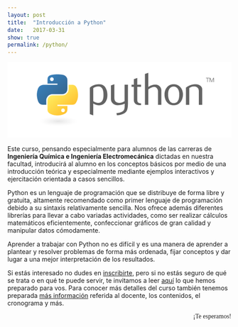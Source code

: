 ```yaml
---
layout: post
title:  "Introducción a Python"
date:   2017-03-31
show: true
permalink: /python/
---
```


<style>
@import url('https://fonts.googleapis.com/css?family=Permanent+Marker');
</style>

<a title="Python" href="/python/"> <img src="/assets/img/python.png" alt="Python"/></a>

Este curso, pensando especialmente para alumnos de las carreras de
**Ingeniería Química e Ingeniería Electromecánica** dictadas en nuestra facultad,
introducirá al alumno en los conceptos básicos por medio de una introducción teórica y
especialmente mediante ejemplos interactivos y ejercitación orientada a casos sencillos.

<!--more-->

Python es un lenguaje de programación que se distribuye de forma libre y gratuita,
altamente recomendado como primer lenguaje de programación debido a su sintaxis
relativamente sencilla. Nos ofrece además diferentes librerías para
llevar a cabo variadas actividades, como ser
realizar cálculos matemáticos eficientemente,
confeccionar gráficos de gran calidad y
manipular datos cómodamente.

Aprender a trabajar con Python no es difícil y es una manera de aprender a plantear y resolver
problemas de forma más ordenada, fijar conceptos y dar lugar a una mejor interpretación de los resultados.

Si estás interesado no dudes en [inscribirte][inscripción], pero si no estás seguro de qué se trata o en qué te puede servir, te invitamos a leer [aquí][introducción] lo que hemos preparado para vos. Para conocer más detalles del curso también tenemos preparada [más información][Detalles] referida al docente, los contenidos, el cronograma y más.

<div style="font-family: 'Permanent Marker', cursive; text-align: right">¡Te esperamos!</div>

[introducción]:  /python1/
[Detalles]: /python2/
[inscripción]:https://docs.google.com/forms/d/e/1FAIpQLSfho_-mFUnV6GzIS34Kv_bDXH5IlqAwrQoUBoIYFBjTIa1C-Q/viewform?usp=sf_link
